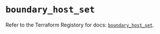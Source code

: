 # `boundary_host_set`

Refer to the Terraform Registory for docs: [`boundary_host_set`](https://registry.terraform.io/providers/hashicorp/boundary/1.1.11/docs/resources/host_set).

